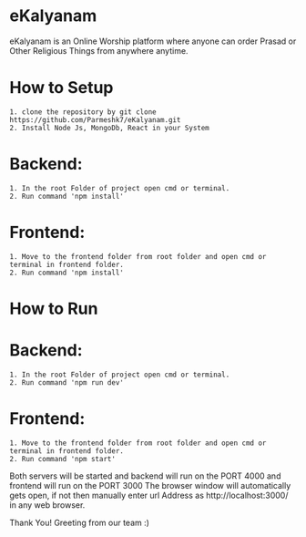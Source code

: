 # eKalyanam
eKalyanam is an Online Worship platform where anyone can order Prasad or Other Religious Things from anywhere anytime. 


# How to Setup
	1. clone the repository by git clone https://github.com/Parmeshk7/eKalyanam.git
	2. Install Node Js, MongoDb, React in your System


# Backend:
	1. In the root Folder of project open cmd or terminal.
	2. Run command 'npm install'

# Frontend:
	1. Move to the frontend folder from root folder and open cmd or terminal in frontend folder.
	2. Run command 'npm install'


# How to Run

# Backend:
	1. In the root Folder of project open cmd or terminal.
	2. Run command 'npm run dev'

# Frontend:
	1. Move to the frontend folder from root folder and open cmd or terminal in frontend folder.
	2. Run command 'npm start'


Both servers will be started and backend will run on the PORT 4000 and frontend will run on the PORT 3000
The browser window will automatically gets open, if not then manually enter url Address as http://localhost:3000/ in any web browser.

Thank You! 
Greeting from our team :)

